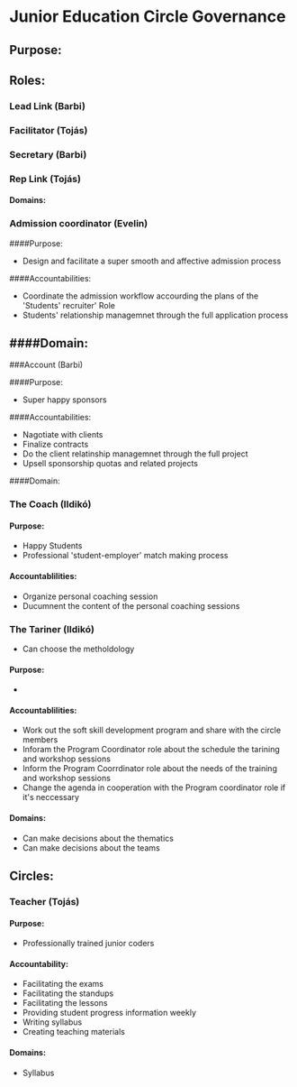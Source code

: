 # Junior Education Circle Governance

## Purpose:

## Roles:

### Lead Link (Barbi)
### Facilitator (Tojás)
### Secretary (Barbi)
### Rep Link (Tojás)

#### Domains:

### Admission coordinator (Evelin)

####Purpose: 
- Design and facilitate a super smooth and affective admission process

####Accountabilities: 
- Coordinate the admission workflow accourding the  plans of the 'Students' recruiter' Role
- Students' relationship managemnet through the full application process

####Domain: 
- 

###Account (Barbi)

####Purpose:
- Super happy sponsors

####Accountabilities: 
- Nagotiate with clients
- Finalize contracts
- Do the client relatinship managemnet through the full project
- Upsell sponsorship quotas and related projects

####Domain: 

### The Coach (Ildikó)

#### Purpose:
- Happy Students
-  Professional 'student-employer' match making process

#### Accountablilities:
- Organize personal coaching session
- Ducumnent the content of the personal coaching sessions

### The Tariner (Ildikó)
- Can choose the metholdology

#### Purpose:
- 

#### Accountablilities:

- Work out the soft skill development program and share with the circle members
- Inforam the Program Coordinator role about the schedule the tarining and workshop sessions
- Inform the Program Coorrdinator role about the needs of the training and workshop sessions
- Change the agenda in cooperation with the Program coordinator role if it's neccessary 

#### Domains:
- Can make decisions about the thematics
- Can make decisions about the teams


## Circles:
### Teacher (Tojás)

#### Purpose:
- Professionally trained junior coders

#### Accountability:
- Facilitating the exams
- Facilitating the standups
- Facilitating the lessons
- Providing student progress information weekly
- Writing syllabus
- Creating teaching materials

#### Domains:
- Syllabus 

